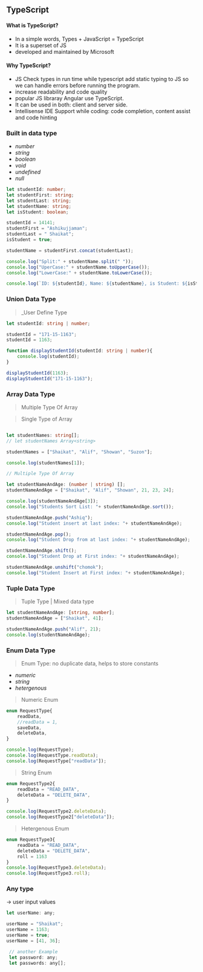 ## TypeScript

#### What is TypeScript?

- In a simple words, Types + JavaScript = TypeScript
- It is a superset of JS
- developed and maintained by Microsoft

#### Why TypeScript?

- JS Check types in run time while typescript add static typing to JS so we can handle errors before running the program.
- increase readability and code quality
- popular JS libraray Angular use TypeScript.
- It can be used in both: client and server side.
- Intellisense IDE Support while coding: code completion, content assist and code hinting


### Built in data type
- _number_
- _string_
- _boolean_
- _void_
- _undefined_
- _null_

```typescript
let studentId: number;
let studentFirst: string;
let studentLast: string;
let studentName: string;
let isStudent: boolean;

studentId = 14141;
studentFirst = "Ashikujjaman";
studentLast = " Shaikat";
isStudent = true;

studentName = studentFirst.concat(studentLast);

console.log("Split:" + studentName.split(" "));
console.log("UperCase:" + studentName.toUpperCase());
console.log("LowerCase:" + studentName.toLowerCase());

console.log(`ID: ${studentId}, Name: ${studentName}, is Student: ${isStudent}`);
```

### Union Data Type
> _User Define Type 

```typeScript
let studentId: string | number;

studentId = "171-15-1163";
studentId = 1163;

function displayStudentId(studentId: string | number){
    console.log(studentId);
}

displayStudentId(1163);
displayStudentId("171-15-1163");
```

### Array Data Type
> Multiple Type Of Array

> Single Type of Array
```typeScript

let studentNames: string[];
// let studentNames Array<string>

studentNames = ["Shaikat", "Alif", "Showan", "Suzon"];

console.log(studentNames[1]);

// Multiple Type Of Array

let studentNameAndAge: (number | string) [];
studentNameAndAge = ["Shaikat", "Alif", "Showan", 21, 23, 24];

console.log(studentNameAndAge[3]);
console.log("Students Sort List: "+ studentNameAndAge.sort());

studentNameAndAge.push("Ashiq");
console.log("Student insert at last index: "+ studentNameAndAge);

studentNameAndAge.pop();
console.log("Student Drop from at last index: "+ studentNameAndAge);

studentNameAndAge.shift();
console.log("Student Drop at First index: "+ studentNameAndAge);

studentNameAndAge.unshift("chomok");
console.log("Student Insert at First index: "+ studentNameAndAge);
```

### Tuple Data Type
> Tuple Type | Mixed data type

```typeScript
let studentNameAndAge: [string, number];
studentNameAndAge = ["Shaikat", 41];

studentNameAndAge.push("Alif", 21);
console.log(studentNameAndAge);
```

### Enum Data Type
> Enum Type: no duplicate data, helps to store constants

- _numeric_
- _string_
- _hetergenous_


> Numeric Enum
```typeScript
enum RequestType{
    readData,
    //readData = 1,
    saveData,
    deleteData,
}

console.log(RequestType);
console.log(RequestType.readData);
console.log(RequestType["readData"]);
```

> String Enum
```typeScript
enum RequestType2{
    readData = "READ_DATA",
    deleteData = "DELETE_DATA",
}

console.log(RequestType2.deleteData);
console.log(RequestType2["deleteData"]);
```

> Hetergenous Enum
```typeScript
enum RequestType3{
    readData = "READ_DATA",
    deleteData = "DELETE_DATA",
    roll = 1163
}
console.log(RequestType3.deleteData);
console.log(RequestType3.roll);
```

### Any type
-> user input values

```js
let userName: any;

userName = "Shaikat";
userName = 1163;
userName = true;
userName = [41, 36];

 // another Example
 let password: any;
 let passwords: any[];
 ```

